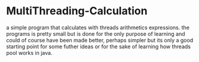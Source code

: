 # MultiThreading-Calculation
a simple program that calculates with threads arithmetics expressions.
the programs is pretty small but is done for the only purpose of learning 
and could of course have been made better, perhaps simpler but its only a good
starting point for some futher ideas or for the sake of learning how threads pool works
in java. 
